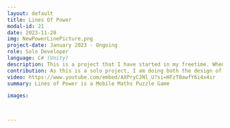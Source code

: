 ```yaml
---
layout: default
title: Lines Of Power
modal-id: 21
date: 2023-11-28
img: NewPowerLinePicture.png
project-date: January 2023 - Ongoing
role: Solo Developer
language: C# (Unity)
description: This is a project that I have started in my freetime. When I was in primary school, we were shown a maths game on the internet named Powerline; the idea of the game was to arrange the given numbers on a diagram in order to make all lines equate to the expected result. I have fond memories of this game, though there were only 10 levels or so. I decided that I wanted to use this concept to make a mobile game, in which I could supply countless levels by creating a random generation system. So far I have 100 levels for each of my current 9 pattern types.
contribution: As this is a solo project, I am doing both the design of puzzles and the programming in C#. I have developed a system in which I can set the preferred pattern layout, press play, and generate as many possible puzzles as wanted; as well as a level loading and spawning system.<br><br>Mechanics Implemented<br><ul><li>Movement of number slots</li><li>Checks if rows or columns equate to expected number</li><li>Checks if entire puzzle is solved</li><li>Continuous gameplay loop throughout levels</li><li>Currently 9 different pattern types, with 100 levels each</li></ul>
video: https://www.youtube.com/embed/AXPryCJNl_U?si=HFzT0awfY6i4x4ir
summary: Lines of Power is a Mobile Maths Puzzle Game

images:



---
```

